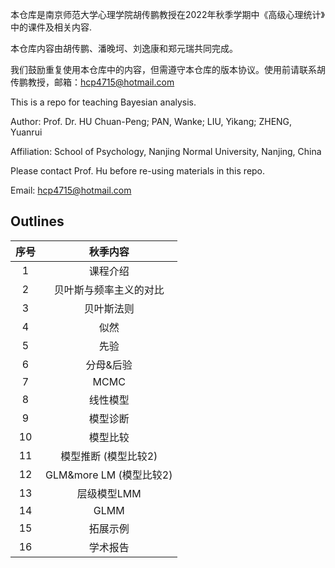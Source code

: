 本仓库是南京师范大学心理学院胡传鹏教授在2022年秋季学期中《高级心理统计》中的课件及相关内容.

本仓库内容由胡传鹏、潘晚坷、刘逸康和郑元瑞共同完成。

我们鼓励重复使用本仓库中的内容，但需遵守本仓库的版本协议。使用前请联系胡传鹏教授，邮箱：hcp4715@hotmail.com

This is a repo for teaching Bayesian analysis.

Author: Prof. Dr. HU Chuan-Peng; PAN, Wanke; LIU, Yikang; ZHENG, Yuanrui

Affiliation: School of Psychology, Nanjing Normal University, Nanjing, China

Please contact Prof. Hu before re-using materials in this repo.

Email: hcp4715@hotmail.com


## Outlines

|序号|秋季内容|
| :--: | :--: |
|  1  |  课程介绍 |
|    2  | 贝叶斯与频率主义的对比 |
|    3  | 贝叶斯法则  |
|    4  |  似然 |
|    5  | 先验 |
|    6  | 分母&后验 |
|    7  | MCMC |
|    8  | 线性模型 |
|    9  | 模型诊断 |
|    10  |  模型比较  |
|    11  |    模型推断 (模型比较2)    |
|    12  | GLM&more LM (模型比较2) |
|    13  |   层级模型LMM   |
|    14  | GLMM |
|    15  |    拓展示例    |
|    16  | 学术报告 |
